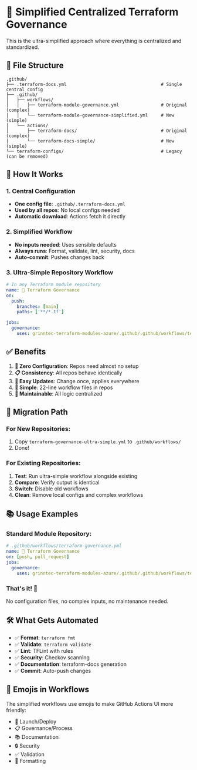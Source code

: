 # 🚀 Simplified Centralized Terraform Governance

This is the ultra-simplified approach where everything is centralized and standardized.

## 📁 File Structure

```
.github/
├── .terraform-docs.yml                                    # Single central config
├── .github/
│   ├── workflows/
│   │   ├── terraform-module-governance.yml                # Original (complex)
│   │   └── terraform-module-governance-simplified.yml     # New (simple)
│   └── actions/
│       ├── terraform-docs/                                # Original (complex)  
│       └── terraform-docs-simple/                         # New (simple)
└── terraform-configs/                                     # Legacy (can be removed)
```

## 🎯 How It Works

### 1. **Central Configuration**
- **One config file**: `.github/.terraform-docs.yml`
- **Used by all repos**: No local configs needed
- **Automatic download**: Actions fetch it directly

### 2. **Simplified Workflow**
- **No inputs needed**: Uses sensible defaults
- **Always runs**: Format, validate, lint, security, docs
- **Auto-commit**: Pushes changes back

### 3. **Ultra-Simple Repository Workflow**
```yaml
# In any Terraform module repository
name: 🚀 Terraform Governance
on:
  push:
    branches: [main]
    paths: ['**/*.tf']

jobs:
  governance:
    uses: grinntec-terraform-modules-azure/.github/.github/workflows/terraform-module-governance-simplified.yml@main
```

## ✅ Benefits

1. **🎯 Zero Configuration**: Repos need almost no setup
2. **📋 Consistency**: All repos behave identically  
3. **🔧 Easy Updates**: Change once, applies everywhere
4. **🚀 Simple**: 22-line workflow files in repos
5. **💾 Maintainable**: All logic centralized

## 🔄 Migration Path

### For New Repositories:
1. Copy `terraform-governance-ultra-simple.yml` to `.github/workflows/`
2. Done! 

### For Existing Repositories:
1. **Test**: Run ultra-simple workflow alongside existing
2. **Compare**: Verify output is identical  
3. **Switch**: Disable old workflows
4. **Clean**: Remove local configs and complex workflows

## 📚 Usage Examples

### Standard Module Repository:
```yaml
# .github/workflows/terraform-governance.yml
name: 🚀 Terraform Governance
on: [push, pull_request]
jobs:
  governance:
    uses: grinntec-terraform-modules-azure/.github/.github/workflows/terraform-module-governance-simplified.yml@main
```

### That's it! 🎉

No configuration files, no complex inputs, no maintenance needed.

## 🛠️ What Gets Automated

- ✅ **Format**: `terraform fmt`
- ✅ **Validate**: `terraform validate` 
- ✅ **Lint**: TFLint with rules
- ✅ **Security**: Checkov scanning
- ✅ **Documentation**: terraform-docs generation
- ✅ **Commit**: Auto-push changes

## 🎨 Emojis in Workflows

The simplified workflows use emojis to make GitHub Actions UI more friendly:
- 🚀 Launch/Deploy
- 📋 Governance/Process  
- 📚 Documentation
- 🔒 Security
- ✅ Validation
- 🎨 Formatting